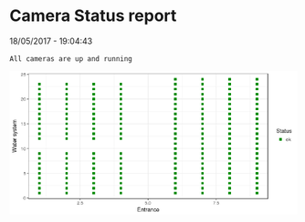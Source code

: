 Camera Status report
================
18/05/2017 - 19:04:43

    All cameras are up and running

![](camreport_files/figure-markdown_github/unnamed-chunk-2-1.png)
